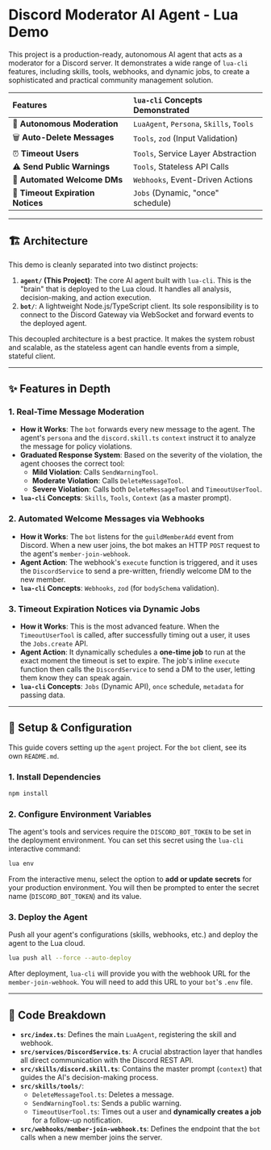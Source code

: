 # Discord Moderator AI Agent - Lua Demo

This project is a production-ready, autonomous AI agent that acts as a moderator for a Discord server. It demonstrates a wide range of `lua-cli` features, including skills, tools, webhooks, and dynamic jobs, to create a sophisticated and practical community management solution.

| **Features**                      | **`lua-cli` Concepts Demonstrated**      |
| :-------------------------------- | :--------------------------------------- |
| 🤖 **Autonomous Moderation**      | `LuaAgent`, `Persona`, `Skills`, `Tools` |
| 🗑️ **Auto-Delete Messages**       | `Tools`, `zod` (Input Validation)        |
| ⏰ **Timeout Users**              | `Tools`, Service Layer Abstraction       |
| ⚠️ **Send Public Warnings**       | `Tools`, Stateless API Calls             |
| 🚀 **Automated Welcome DMs**      | `Webhooks`, Event-Driven Actions         |
| 🔔 **Timeout Expiration Notices** | `Jobs` (Dynamic, "once" schedule)        |

---

## 🏗️ Architecture

This demo is cleanly separated into two distinct projects:

1.  **`agent/` (This Project)**: The core AI agent built with `lua-cli`. This is the "brain" that is deployed to the Lua cloud. It handles all analysis, decision-making, and action execution.
2.  **`bot/`**: A lightweight Node.js/TypeScript client. Its sole responsibility is to connect to the Discord Gateway via WebSocket and forward events to the deployed agent.

This decoupled architecture is a best practice. It makes the system robust and scalable, as the stateless agent can handle events from a simple, stateful client.

---

## ✨ Features in Depth

### 1. Real-Time Message Moderation

- **How it Works**: The `bot` forwards every new message to the agent. The agent's `persona` and the `discord.skill.ts` `context` instruct it to analyze the message for policy violations.
- **Graduated Response System**: Based on the severity of the violation, the agent chooses the correct tool:
  - **Mild Violation**: Calls `SendWarningTool`.
  - **Moderate Violation**: Calls `DeleteMessageTool`.
  - **Severe Violation**: Calls both `DeleteMessageTool` and `TimeoutUserTool`.
- **`lua-cli` Concepts**: `Skills`, `Tools`, `Context` (as a master prompt).

### 2. Automated Welcome Messages via Webhooks

- **How it Works**: The `bot` listens for the `guildMemberAdd` event from Discord. When a new user joins, the bot makes an HTTP `POST` request to the agent's `member-join-webhook`.
- **Agent Action**: The webhook's `execute` function is triggered, and it uses the `DiscordService` to send a pre-written, friendly welcome DM to the new member.
- **`lua-cli` Concepts**: `Webhooks`, `zod` (for `bodySchema` validation).

### 3. Timeout Expiration Notices via Dynamic Jobs

- **How it Works**: This is the most advanced feature. When the `TimeoutUserTool` is called, after successfully timing out a user, it uses the `Jobs.create` API.
- **Agent Action**: It dynamically schedules a **one-time job** to run at the exact moment the timeout is set to expire. The job's inline `execute` function then calls the `DiscordService` to send a DM to the user, letting them know they can speak again.
- **`lua-cli` Concepts**: `Jobs` (Dynamic API), `once` schedule, `metadata` for passing data.

---

## 🔧 Setup & Configuration

This guide covers setting up the `agent` project. For the `bot` client, see its own `README.md`.

### 1. Install Dependencies

```bash
npm install
```

### 2. Configure Environment Variables

The agent's tools and services require the `DISCORD_BOT_TOKEN` to be set in the deployment environment. You can set this secret using the `lua-cli` interactive command:

```bash
lua env
```

From the interactive menu, select the option to **add or update secrets** for your production environment. You will then be prompted to enter the secret name (`DISCORD_BOT_TOKEN`) and its value.

### 3. Deploy the Agent

Push all your agent's configurations (skills, webhooks, etc.) and deploy the agent to the Lua cloud.

```bash
lua push all --force --auto-deploy
```

After deployment, `lua-cli` will provide you with the webhook URL for the `member-join-webhook`. You will need to add this URL to your `bot`'s `.env` file.

---

## 📂 Code Breakdown

- **`src/index.ts`**: Defines the main `LuaAgent`, registering the skill and webhook.
- **`src/services/DiscordService.ts`**: A crucial abstraction layer that handles all direct communication with the Discord REST API.
- **`src/skills/discord.skill.ts`**: Contains the master prompt (`context`) that guides the AI's decision-making process.
- **`src/skills/tools/`**:
  - `DeleteMessageTool.ts`: Deletes a message.
  - `SendWarningTool.ts`: Sends a public warning.
  - `TimeoutUserTool.ts`: Times out a user and **dynamically creates a job** for a follow-up notification.
- **`src/webhooks/member-join-webhook.ts`**: Defines the endpoint that the `bot` calls when a new member joins the server.
